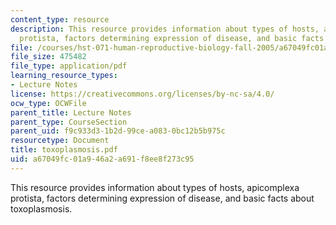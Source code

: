 ```yaml
---
content_type: resource
description: This resource provides information about types of hosts, apicomplexa
  protista, factors determining expression of disease, and basic facts about toxoplasmosis.
file: /courses/hst-071-human-reproductive-biology-fall-2005/a67049fc01a946a2a691f8ee8f273c95_toxoplasmosis.pdf
file_size: 475482
file_type: application/pdf
learning_resource_types:
- Lecture Notes
license: https://creativecommons.org/licenses/by-nc-sa/4.0/
ocw_type: OCWFile
parent_title: Lecture Notes
parent_type: CourseSection
parent_uid: f9c933d3-1b2d-99ce-a083-0bc12b5b975c
resourcetype: Document
title: toxoplasmosis.pdf
uid: a67049fc-01a9-46a2-a691-f8ee8f273c95
---
```

This resource provides information about types of hosts, apicomplexa protista, factors determining expression of disease, and basic facts about toxoplasmosis.